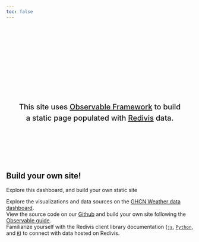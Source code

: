 ```yaml
---
toc: false
---
```


<style>

.hero {
  display: flex;
  flex-direction: column;
  align-items: center;
  font-family: var(--sans-serif);
  margin: 4rem 0 8rem;
  text-wrap: balance;
  text-align: center;
}

.hero h1 {
  margin: 2rem 0;
  max-width: none;
  font-size: 14vw;
  font-weight: 900;
  line-height: 1;
  background: linear-gradient(30deg, var(--theme-foreground-focus), currentColor);
  -webkit-background-clip: text;
  -webkit-text-fill-color: transparent;
  background-clip: text;
}

.hero h2 {
  margin: 0;
  max-width: 34em;
  font-size: 20px;
  font-style: initial;
  font-weight: 500;
  line-height: 1.5;
  color: var(--theme-foreground-muted);
}

@media (min-width: 640px) {
  .hero h1 {
    font-size: 90px;
  }
}

</style>

<div class="hero">
  <h1>Hello!</h1>
  <h2>This site uses <a href="https://observablehq.com/framework/">Observable Framework</a> to build a static page populated with <a href="https://redivis.com">Redivis</a> data.</h2>
</div>

## Build your own site!

Explore this dashboard, and build your own static site

<div class="grid grid-cols-3">
  <div class="card">
    Explore the visualizations and data sources on the <a href="./redivis">GHCN Weather data dashboard</a>.
  </div>
  <div class="card">
    View the source code on our <a href="https://github.com/redivis/observable">Github</a> and build your own site following the <a href="https://observablehq.com/framework/getting-started">Observable guide</a>.
  </div>
  <div class="card">
    Familiarize yourself with the Redivis client library documentation (<a href="https://apidocs.redivis.com/client-libraries/redivis-js"><code>js</code></a>, <a href="https://apidocs.redivis.com/client-libraries/redivis-python"><code>Python</code></a>, and <a href="https://apidocs.redivis.com/client-libraries/redivis-r"><code>R</code></a>) to connect with data hosted on Redivis.
  </div>
</div>
